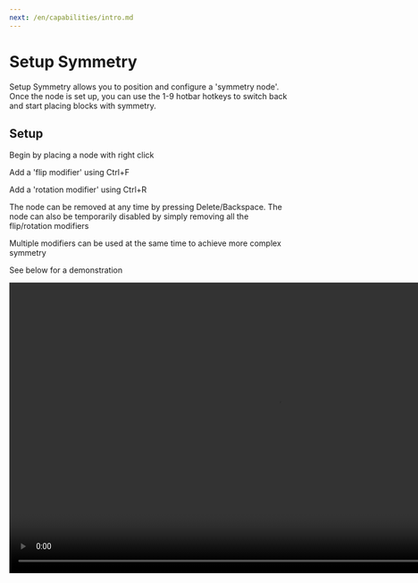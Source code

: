 ```yaml
---
next: /en/capabilities/intro.md
---
```


# Setup Symmetry

Setup Symmetry allows you to position and configure a 'symmetry node'. Once the node is set up, you can use the 1-9 hotbar hotkeys to switch back and start placing blocks with symmetry.

## Setup

Begin by placing a node with right click

Add a 'flip modifier' using Ctrl+F

Add a 'rotation modifier' using Ctrl+R

The node can be removed at any time by pressing Delete/Backspace. The node can also be temporarily disabled by simply removing all the flip/rotation modifiers

Multiple modifiers can be used at the same time to achieve more complex symmetry

See below for a demonstration

<video width="960" height="520" controls autoplay loop>
    <source src="/images/SymmetryTool.mp4" type="video/mp4">
</video>
